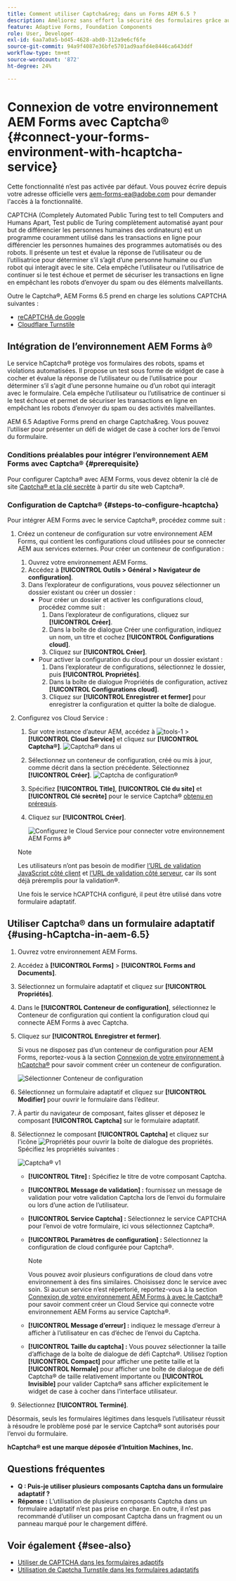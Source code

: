 ```yaml
---
title: Comment utiliser Captcha&reg; dans un Forms AEM 6.5 ?
description: Améliorez sans effort la sécurité des formulaires grâce au service hCaptcha®. Guide détaillé inclus.
feature: Adaptive Forms, Foundation Components
role: User, Developer
exl-id: 6aa7a0a5-bd45-4628-abd0-312a9e6cf6fe
source-git-commit: 94a9f4087e36bfe5701ad9aafd4e8446ca643ddf
workflow-type: tm+mt
source-wordcount: '872'
ht-degree: 24%

---
```


# Connexion de votre environnement AEM Forms avec Captcha® {#connect-your-forms-environment-with-hcaptcha-service}

<!--
<span class="preview">This feature is based on Feature Toggle id `FT_FORMS-12407`. To enable the feature, follow the steps given in the [Enable Feature Toggle](/help/forms/using/enable-feature-toggle.md) article. </span>
-->

<span class="preview">Cette fonctionnalité n’est pas activée par défaut. Vous pouvez écrire depuis votre adresse officielle vers aem-forms-ea@adobe.com pour demander l&#39;accès à la fonctionnalité.</span>

CAPTCHA (Completely Automated Public Turing test to tell Computers and Humans Apart, Test public de Turing complètement automatisé ayant pour but de différencier les personnes humaines des ordinateurs) est un programme couramment utilisé dans les transactions en ligne pour différencier les personnes humaines des programmes automatisés ou des robots. Il présente un test et évalue la réponse de l’utilisateur ou de l’utilisatrice pour déterminer s’il s’agit d’une personne humaine ou d’un robot qui interagit avec le site. Cela empêche l’utilisateur ou l’utilisatrice de continuer si le test échoue et permet de sécuriser les transactions en ligne en empêchant les robots d’envoyer du spam ou des éléments malveillants.

Outre le Captcha®, AEM Forms 6.5 prend en charge les solutions CAPTCHA suivantes :

* [reCAPTCHA de Google](/help/forms/using/captcha-adaptive-forms.md)
* [Cloudflare Turnstile](/help/forms/using/integrate-adaptive-forms-turnstile.md)

## Intégration de l’environnement AEM Forms à®

Le service hCaptcha® protège vos formulaires des robots, spams et violations automatisées. Il propose un test sous forme de widget de case à cocher et évalue la réponse de l’utilisateur ou de l’utilisatrice pour déterminer s’il s’agit d’une personne humaine ou d’un robot qui interagit avec le formulaire. Cela empêche l’utilisateur ou l’utilisatrice de continuer si le test échoue et permet de sécuriser les transactions en ligne en empêchant les robots d’envoyer du spam ou des activités malveillantes.

AEM 6.5 Adaptive Forms prend en charge Captcha&amp;reg. Vous pouvez l’utiliser pour présenter un défi de widget de case à cocher lors de l’envoi du formulaire.

<!-- ![hCaptcha&reg;](assets/hCaptcha&reg;-challenge.png)-->


### Conditions préalables pour intégrer l’environnement AEM Forms avec Captcha® {#prerequisite}

Pour configurer Captcha® avec AEM Forms, vous devez obtenir la clé de site [Captcha® et la clé secrète](https://docs.hcaptcha.com/switch/#get-your-hcaptcha-sitekey-and-secret-key) à partir du site web Captcha®.

### Configuration de Captcha® {#steps-to-configure-hcaptcha}

Pour intégrer AEM Forms avec le service Captcha®, procédez comme suit :

1. Créez un conteneur de configuration sur votre environnement AEM Forms, qui contient les configurations cloud utilisées pour se connecter AEM aux services externes. Pour créer un conteneur de configuration :
   1. Ouvrez votre environnement AEM Forms.
   1. Accédez à **[!UICONTROL Outils > Général > Navigateur de configuration]**.
   1. Dans l’explorateur de configurations, vous pouvez sélectionner un dossier existant ou créer un dossier :
      * Pour créer un dossier et activer les configurations cloud, procédez comme suit :
         1. Dans l’explorateur de configurations, cliquez sur **[!UICONTROL Créer]**.
         1. Dans la boîte de dialogue Créer une configuration, indiquez un nom, un titre et cochez **[!UICONTROL Configurations cloud]**.
         1. Cliquez sur **[!UICONTROL Créer]**.
      * Pour activer la configuration du cloud pour un dossier existant :
         1. Dans l’explorateur de configurations, sélectionnez le dossier, puis **[!UICONTROL Propriétés]**.
         1. Dans la boîte de dialogue Propriétés de configuration, activez **[!UICONTROL Configurations cloud]**.
         1. Cliquez sur **[!UICONTROL Enregistrer et fermer]** pour enregistrer la configuration et quitter la boîte de dialogue.

1. Configurez vos Cloud Service :
   1. Sur votre instance d’auteur AEM, accédez à ![tools-1](assets/tools-1.png) > **[!UICONTROL Cloud Service]** et cliquez sur **[!UICONTROL Captcha®]**.
      ![Captcha® dans ui](assets/hcaptcha-in-ui.png)
   1. Sélectionnez un conteneur de configuration, créé ou mis à jour, comme décrit dans la section précédente. Sélectionnez **[!UICONTROL Créer]**.
      ![Captcha de configuration®](assets/config-hcaptcha.png)
   1. Spécifiez **[!UICONTROL Title]**, <!--**[!UICONTROL Name]**--> **[!UICONTROL Clé du site]** et **[!UICONTROL Clé secrète]** pour le service Captcha® [obtenu en prérequis](#prerequisite).
   1. Cliquez sur **[!UICONTROL Créer]**.

      ![Configurez le Cloud Service pour connecter votre environnement AEM Forms à®](assets/create-hcaptcha-config.png)

   >[!NOTE]
   > Les utilisateurs n’ont pas besoin de modifier [l’URL de validation JavaScript côté client](https://docs.hcaptcha.com/#add-the-hcaptcha-widget-to-your-webpage) et [l’URL de validation côté serveur](https://docs.hcaptcha.com/#verify-the-user-response-server-side), car ils sont déjà préremplis pour la validation®.

   Une fois le service hCAPTCHA configuré, il peut être utilisé dans votre formulaire adaptatif.

## Utiliser Captcha® dans un formulaire adaptatif {#using-hCaptcha-in-aem-6.5}

1. Ouvrez votre environnement AEM Forms.
1. Accédez à **[!UICONTROL Forms]** > **[!UICONTROL Forms and Documents]**.
1. Sélectionnez un formulaire adaptatif et cliquez sur **[!UICONTROL Propriétés]**.
1. Dans le **[!UICONTROL Conteneur de configuration]**, sélectionnez le Conteneur de configuration qui contient la configuration cloud qui connecte AEM Forms à avec Captcha.
1. Cliquez sur **[!UICONTROL Enregistrer et fermer]**.

   Si vous ne disposez pas d’un conteneur de configuration pour AEM Forms, reportez-vous à la section [ Connexion de votre environnement à hCaptcha®](#configure-hcaptcha-steps-to-configure-hcaptcha) pour savoir comment créer un conteneur de configuration.

   ![Sélectionner Conteneur de configuration](/help/forms/using/assets/captcha-properties.png)

1. Sélectionnez un formulaire adaptatif et cliquez sur **[!UICONTROL Modifier]** pour ouvrir le formulaire dans l’éditeur.
1. À partir du navigateur de composant, faites glisser et déposez le composant **[!UICONTROL Captcha]** sur le formulaire adaptatif.
1. Sélectionnez le composant **[!UICONTROL Captcha]** et cliquez sur l’icône ![Propriétés](assets/configure-icon.svg) pour ouvrir la boîte de dialogue des propriétés. Spécifiez les propriétés suivantes :

   ![Captcha® v1](assets/config-hcaptcha-v1-img.png)

   * **[!UICONTROL Titre] :** Spécifiez le titre de votre composant Captcha.
   * **[!UICONTROL Message de validation] :** fournissez un message de validation pour votre validation Captcha lors de l’envoi du formulaire ou lors d’une action de l’utilisateur.
   * **[!UICONTROL Service Captcha] :** Sélectionnez le service CAPTCHA pour l’envoi de votre formulaire, ici vous sélectionnez Captcha®.
   * **[!UICONTROL Paramètres de configuration] :** Sélectionnez la configuration de cloud configurée pour Captcha®.
     >[!NOTE]
     >Vous pouvez avoir plusieurs configurations de cloud dans votre environnement à des fins similaires. Choisissez donc le service avec soin. Si aucun service n’est répertorié, reportez-vous à la section [Connexion de votre environnement AEM Forms à avec le Captcha®](#connect-your-forms-environment-with-hcaptcha-service) pour savoir comment créer un Cloud Service qui connecte votre environnement AEM Forms au service Captcha®.

   * **[!UICONTROL Message d’erreur] :** indiquez le message d’erreur à afficher à l’utilisateur en cas d’échec de l’envoi du Captcha.
   * **[!UICONTROL Taille du captcha] :** Vous pouvez sélectionner la taille d’affichage de la boîte de dialogue de défi Captcha®. Utilisez l’option **[!UICONTROL Compact]** pour afficher une petite taille et la **[!UICONTROL Normale]** pour afficher une boîte de dialogue de défi Captcha® de taille relativement importante ou **[!UICONTROL Invisible]** pour valider Captcha® sans afficher explicitement le widget de case à cocher dans l’interface utilisateur.

1. Sélectionnez **[!UICONTROL Terminé]**.


Désormais, seuls les formulaires légitimes dans lesquels l’utilisateur réussit à résoudre le problème posé par le service Captcha® sont autorisés pour l’envoi du formulaire.

**hCaptcha® est une marque déposée d’Intuition Machines, Inc.**


## Questions fréquentes

* **Q : Puis-je utiliser plusieurs composants Captcha dans un formulaire adaptatif ?**
* **Réponse :** L’utilisation de plusieurs composants Captcha dans un formulaire adaptatif n’est pas prise en charge. En outre, il n’est pas recommandé d’utiliser un composant Captcha dans un fragment ou un panneau marqué pour le chargement différé.

## Voir également {#see-also}

* [Utiliser de CAPTCHA dans les formulaires adaptifs](/help/forms/using/captcha-adaptive-forms.md)
* [Utilisation de Captcha Turnstile dans les formulaires adaptatifs](/help/forms/using/integrate-adaptive-forms-turnstile.md)
